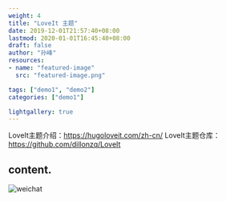 ```yaml
---
weight: 4
title: "LoveIt 主题"
date: 2019-12-01T21:57:40+08:00
lastmod: 2020-01-01T16:45:40+08:00
draft: false
author: "孙峰"
resources:
- name: "featured-image"
  src: "featured-image.png"

tags: ["demo1", "demo2"]
categories: ["demo1"]

lightgallery: true
---
```


LoveIt主题介绍：https://hugoloveit.com/zh-cn/
LoveIt主题仓库：https://github.com/dillonzq/LoveIt

<!--more-->
## content.

![weichat](/images/weichat_sfeng.jpg "公众号")